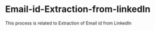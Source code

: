 # Email-id-Extraction-from-linkedIn

This process is related to Extraction of Email id from LinkedIn
